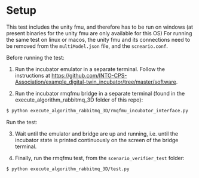 # Setup 
This test includes the unity fmu, and therefore has to be run on windows (at present binaries for the unity fmu are only available for this OS)
For running the same test on linux or macos, the unity fmu and its connections need to be removed from the ```multiModel.json``` file, and the ```scneario.conf```.

Before running the test:

1. Run the incubator emulator in a separate terminal. Follow the instructions at https://github.com/INTO-CPS-Association/example_digital-twin_incubator/tree/master/software.

2. Run the incubator rmqfmu bridge in a separate terminal (found in the execute_algorithm_rabbitmq_3D folder of this repo):
```bash
$ python execute_algorithm_rabbitmq_3D/rmqfmu_incubator_interface.py
```

Run the test:

3. Wait until the emulator and bridge are up and running, i.e. until the incubator state is printed continuously on the screen of the bridge terminal. 
   
4. Finally, run the rmqfmu test, from the ```scenario_verifier_test``` folder:
```bash
$ python execute_algorithm_rabbitmq_3D/test.py
```


